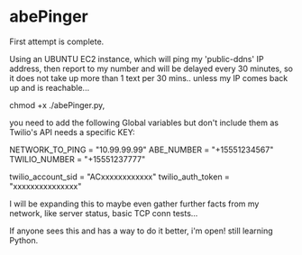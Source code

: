 # abePinger
First attempt is complete.

Using an UBUNTU EC2 instance, which will ping my 'public-ddns' IP address, then report to my number and will be delayed every 30 minutes, so it does not take up more than 1 text per 30 mins.. unless my IP comes back up and is reachable...

chmod +x ./abePinger.py,

you need to add the following Global variables but don't include them as Twilio's API needs a specific KEY: 

NETWORK_TO_PING = "10.99.99.99"
ABE_NUMBER = "+15551234567"
TWILIO_NUMBER = "+15551237777"

twilio_account_sid = "ACxxxxxxxxxxxx"
twilio_auth_token = "xxxxxxxxxxxxxxx"



I will be expanding this to maybe even gather further facts from my network, like server status, basic TCP conn tests...



If anyone sees this and has a way to do it better, i'm open! still learning Python. 
